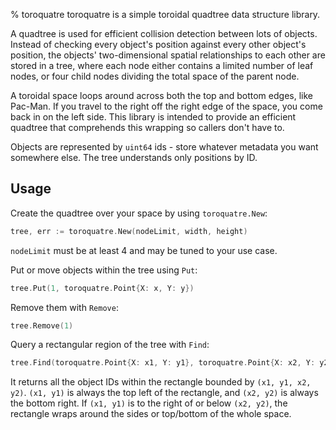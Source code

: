 % toroquatre
toroquatre is a simple toroidal quadtree data structure library.

A quadtree is used for efficient collision detection between lots of objects.
Instead of checking every object's position against every other object's
position, the objects' two-dimensional spatial relationships to each other are
stored in a tree, where each node either contains a limited number of leaf
nodes, or four child nodes dividing the total space of the parent node.

A toroidal space loops around across both the top and bottom edges, like
Pac-Man. If you travel to the right off the right edge of the space, you come
back in on the left side. This library is intended to provide an efficient
quadtree that comprehends this wrapping so callers don't have to.

Objects are represented by `uint64` ids - store whatever metadata you want
somewhere else. The tree understands only positions by ID.

## Usage

Create the quadtree over your space by using `toroquatre.New`:

```go
tree, err := toroquatre.New(nodeLimit, width, height)
```

`nodeLimit` must be at least 4 and may be tuned to your use case.

Put or move objects within the tree using `Put`:

```go
tree.Put(1, toroquatre.Point{X: x, Y: y})
```

Remove them with `Remove`:
```go
tree.Remove(1)
```

Query a rectangular region of the tree with `Find`:
```go
tree.Find(toroquatre.Point{X: x1, Y: y1}, toroquatre.Point{X: x2, Y: y2})
```

It returns all the object IDs within the rectangle bounded by
`(x1, y1, x2, y2)`. `(x1, y1)` is always the top left of the rectangle, and
`(x2, y2)` is always the bottom right. If `(x1, y1)` is to the right of or
below `(x2, y2)`, the rectangle wraps around the sides or top/bottom of the
whole space.